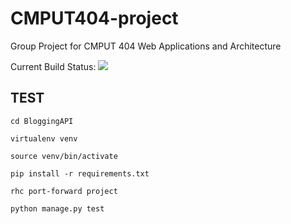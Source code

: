 CMPUT404-project
====================
Group Project for CMPUT 404 Web Applications and Architecture

Current Build Status: <img src="https://travis-ci.org/pmaidens/CMPUT404-project.svg">

TEST
------

`cd BloggingAPI`

`virtualenv venv`

`source venv/bin/activate`

`pip install -r requirements.txt`

`rhc port-forward project`

`python manage.py test`